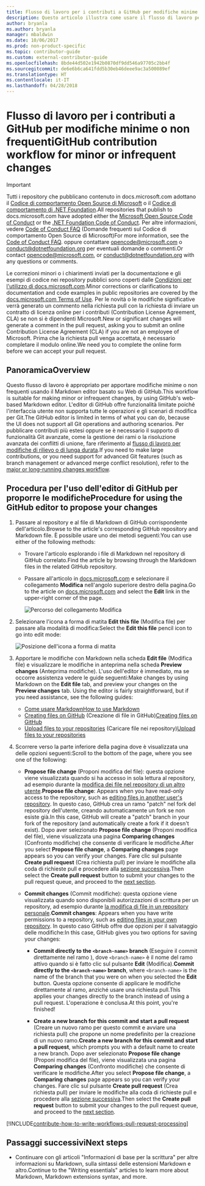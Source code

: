 ```yaml
---
title: Flusso di lavoro per i contributi a GitHub per modifiche minime o non frequenti
description: Questo articolo illustra come usare il flusso di lavoro per i contributi "minimi" per gli articoli di docs.microsoft.com.
author: bryanla
ms.author: bryanla
manager: mbaldwin
ms.date: 10/06/2017
ms.prod: non-product-specific
ms.topic: contributor-guide
ms.custom: external-contributor-guide
ms.openlocfilehash: 8bde44d502e1942b0870df9dd546a97705c2bb4f
ms.sourcegitcommit: de6e6b6ca641fdd5b30eb46deee9ac3a500089ef
ms.translationtype: HT
ms.contentlocale: it-IT
ms.lasthandoff: 04/28/2018
---
```

# <a name="github-contribution-workflow-for-minor-or-infrequent-changes"></a><span data-ttu-id="9f642-103">Flusso di lavoro per i contributi a GitHub per modifiche minime o non frequenti</span><span class="sxs-lookup"><span data-stu-id="9f642-103">GitHub contribution workflow for minor or infrequent changes</span></span>

> [!IMPORTANT]
> <span data-ttu-id="9f642-104">Tutti i repository che pubblicano contenuto in docs.microsoft.com adottano il [Codice di comportamento Open Source di Microsoft](https://opensource.microsoft.com/codeofconduct/) o il [Codice di comportamento di .NET Foundation](https://dotnetfoundation.org/code-of-conduct).</span><span class="sxs-lookup"><span data-stu-id="9f642-104">All repositories that publish to docs.microsoft.com have adopted either the [Microsoft Open Source Code of Conduct](https://opensource.microsoft.com/codeofconduct/) or the [.NET Foundation Code of Conduct](https://dotnetfoundation.org/code-of-conduct).</span></span> <span data-ttu-id="9f642-105">Per altre informazioni, vedere [Code of Conduct FAQ](https://opensource.microsoft.com/codeofconduct/faq/) (Domande frequenti sul Codice di comportamento Open Source di Microsoft)</span><span class="sxs-lookup"><span data-stu-id="9f642-105">For more information, see the [Code of Conduct FAQ](https://opensource.microsoft.com/codeofconduct/faq/).</span></span> <span data-ttu-id="9f642-106">oppure contattare [opencode@microsoft.com](mailto:opencode@microsoft.com) o [conduct@dotnetfoundation.org](mailto:conduct@dotnetfoundation.org) per eventuali domande o commenti.</span><span class="sxs-lookup"><span data-stu-id="9f642-106">Or contact [opencode@microsoft.com](mailto:opencode@microsoft.com), or [conduct@dotnetfoundation.org](mailto:conduct@dotnetfoundation.org) with any questions or comments.</span></span><br>
>
> <span data-ttu-id="9f642-107">Le correzioni minori o i chiarimenti inviati per la documentazione e gli esempi di codice nei repository pubblici sono coperti dalle [Condizioni per l'utilizzo di docs.microsoft.com](https://docs.microsoft.com/legal/termsofuse).</span><span class="sxs-lookup"><span data-stu-id="9f642-107">Minor corrections or clarifications to documentation and code examples in public repositories are covered by the [docs.microsoft.com Terms of Use](https://docs.microsoft.com/legal/termsofuse).</span></span> <span data-ttu-id="9f642-108">Per le novità o le modifiche significative verrà generato un commento nella richiesta pull con la richiesta di inviare un contratto di licenza online per i contributi (Contribution License Agreement, CLA) se non si è dipendenti Microsoft.</span><span class="sxs-lookup"><span data-stu-id="9f642-108">New or significant changes will generate a comment in the pull request, asking you to submit an online Contribution License Agreement (CLA) if you are not an employee of Microsoft.</span></span> <span data-ttu-id="9f642-109">Prima che la richiesta pull venga accettata, è necessario completare il modulo online.</span><span class="sxs-lookup"><span data-stu-id="9f642-109">We need you to complete the online form before we can accept your pull request.</span></span>

## <a name="overview"></a><span data-ttu-id="9f642-110">Panoramica</span><span class="sxs-lookup"><span data-stu-id="9f642-110">Overview</span></span>

<span data-ttu-id="9f642-111">Questo flusso di lavoro è appropriato per apportare modifiche minime o non frequenti usando il Markdown editor basato su Web di GitHub.</span><span class="sxs-lookup"><span data-stu-id="9f642-111">This workflow is suitable for making minor or infrequent changes, by using GitHub's web-based Markdown editor.</span></span> <span data-ttu-id="9f642-112">L'editor di GitHub offre funzionalità limitate poiché l'interfaccia utente non supporta tutte le operazioni e gli scenari di modifica per Git.</span><span class="sxs-lookup"><span data-stu-id="9f642-112">The GitHub editor is limited in terms of what you can do, because the UI does not support all Git operations and authoring scenarios.</span></span> <span data-ttu-id="9f642-113">Per pubblicare contributi più estesi oppure se è necessario il supporto di funzionalità Git avanzate, come la gestione dei rami o la risoluzione avanzata dei conflitti di unione, fare riferimento al [flusso di lavoro per modifiche di rilievo o di lunga durata](full-workflow.md).</span><span class="sxs-lookup"><span data-stu-id="9f642-113">If you need to make large contributions, or you need support for advanced Git features (such as branch management or advanced merge conflict resolution), refer to the [major or long-running changes workflow](full-workflow.md).</span></span>

## <a name="procedure-for-using-the-github-editor-to-propose-your-changes"></a><span data-ttu-id="9f642-114">Procedura per l'uso dell'editor di GitHub per proporre le modifiche</span><span class="sxs-lookup"><span data-stu-id="9f642-114">Procedure for using the GitHub editor to propose your changes</span></span>

1. <span data-ttu-id="9f642-115">Passare al repository e al file di Markdown di GitHub corrispondente dell'articolo.</span><span class="sxs-lookup"><span data-stu-id="9f642-115">Browse to the article's corresponding GitHub repository and Markdown file.</span></span> <span data-ttu-id="9f642-116">È possibile usare uno dei metodi seguenti:</span><span class="sxs-lookup"><span data-stu-id="9f642-116">You can use either of the following methods:</span></span>

   - <span data-ttu-id="9f642-117">Trovare l'articolo esplorando i file di Markdown nel repository di GitHub correlato.</span><span class="sxs-lookup"><span data-stu-id="9f642-117">Find the article by browsing through the Markdown files in the related GitHub repository.</span></span>
   - <span data-ttu-id="9f642-118">Passare all'articolo in [docs.microsoft.com](https://docs.microsoft.com/) e selezionare il collegamento **Modifica** nell'angolo superiore destro della pagina.</span><span class="sxs-lookup"><span data-stu-id="9f642-118">Go to the article on [docs.microsoft.com](https://docs.microsoft.com/) and select the **Edit** link in the upper-right corner of the page.</span></span>

     ![Percorso del collegamento Modifica](./media/light-workflow/contributetogit.png)

2. <span data-ttu-id="9f642-120">Selezionare l'icona a forma di matita **Edit this file** (Modifica file) per passare alla modalità di modifica:</span><span class="sxs-lookup"><span data-stu-id="9f642-120">Select the **Edit this file** pencil icon to go into edit mode:</span></span>

    ![Posizione dell'icona a forma di matita](./media/light-workflow/editicon.png)

3. <span data-ttu-id="9f642-122">Apportare le modifiche con Markdown nella scheda **Edit file** (Modifica file) e visualizzare le modifiche in anteprima nella scheda **Preview changes** (Anteprima modifiche). L'uso dell'editor è immediato, ma se occorre assistenza vedere le guide seguenti:</span><span class="sxs-lookup"><span data-stu-id="9f642-122">Make changes by using Markdown on the **Edit file** tab, and preview your changes on the **Preview changes** tab. Using the editor is fairly straightforward, but if you need assistance, see the following guides:</span></span>

   - [<span data-ttu-id="9f642-123">Come usare Markdown</span><span class="sxs-lookup"><span data-stu-id="9f642-123">How to use Markdown</span></span>](how-to-write-use-markdown.md)
   - <span data-ttu-id="9f642-124">[Creating files on GitHub](https://github.com/blog/1327-creating-files-on-github) (Creazione di file in GitHub)</span><span class="sxs-lookup"><span data-stu-id="9f642-124">[Creating files on GitHub](https://github.com/blog/1327-creating-files-on-github)</span></span>
   - <span data-ttu-id="9f642-125">[Upload files to your repositories](https://github.com/blog/2105-upload-files-to-your-repositories) (Caricare file nei repository)</span><span class="sxs-lookup"><span data-stu-id="9f642-125">[Upload files to your repositories](https://github.com/blog/2105-upload-files-to-your-repositories)</span></span>

4. <span data-ttu-id="9f642-126">Scorrere verso la parte inferiore della pagina dove è visualizzata una delle opzioni seguenti:</span><span class="sxs-lookup"><span data-stu-id="9f642-126">Scroll to the bottom of the page, where you see one of the following:</span></span>

   - <span data-ttu-id="9f642-127">**Propose file change** (Proponi modifica del file): questa opzione viene visualizzata quando si ha accesso in sola lettura al repository, ad esempio durante la [modifica dei file nel repository di un altro utente](https://help.github.com/articles/editing-files-in-another-user-s-repository/).</span><span class="sxs-lookup"><span data-stu-id="9f642-127">**Propose file change**: Appears when you have read-only access to the repository, such as [editing files in another user's repository](https://help.github.com/articles/editing-files-in-another-user-s-repository/).</span></span> <span data-ttu-id="9f642-128">In questo caso, GitHub crea un ramo "patch" nel fork del repository dell'utente, creando automaticamente un fork se non esiste già.</span><span class="sxs-lookup"><span data-stu-id="9f642-128">In this case, GitHub will create a "patch" branch in your fork of the repository (and automatically create a fork if it doesn't exist).</span></span> <span data-ttu-id="9f642-129">Dopo aver selezionato **Propose file change** (Proponi modifica del file), viene visualizzata una pagina **Comparing changes** (Confronto modifiche) che consente di verificare le modifiche.</span><span class="sxs-lookup"><span data-stu-id="9f642-129">After you select **Propose file change**, a **Comparing changes** page appears so you can verify your changes.</span></span> <span data-ttu-id="9f642-130">Fare clic sul pulsante **Create pull request** (Crea richiesta pull) per inviare le modifiche alla coda di richieste pull e procedere alla [sezione successiva](#pull-request-processing).</span><span class="sxs-lookup"><span data-stu-id="9f642-130">Then select the **Create pull request** button to submit your changes to the pull request queue, and proceed to the [next section](#pull-request-processing).</span></span>

   - <span data-ttu-id="9f642-131">**Commit changes** (Commit modifiche): questa opzione viene visualizzata quando sono disponibili autorizzazioni di scrittura per un repository, ad esempio durante [la modifica di file in un repository personale](https://help.github.com/articles/editing-files-in-your-repository/).</span><span class="sxs-lookup"><span data-stu-id="9f642-131">**Commit changes**: Appears when you have write permissions to a repository, such as [editing files in your own repository](https://help.github.com/articles/editing-files-in-your-repository/).</span></span> <span data-ttu-id="9f642-132">In questo caso GitHub offre due opzioni per il salvataggio delle modifiche:</span><span class="sxs-lookup"><span data-stu-id="9f642-132">In this case, GitHub gives you two options for saving your changes:</span></span>

     - <span data-ttu-id="9f642-133">**Commit directly to the `<branch-name>` branch** (Eseguire il commit direttamente nel ramo <nome ramo>), dove `<branch-name>` è il nome del ramo attivo quando si è fatto clic sul pulsante **Edit** (Modifica).</span><span class="sxs-lookup"><span data-stu-id="9f642-133">**Commit directly to the `<branch-name>` branch**, where `<branch-name>` is the name of the branch that you were on when you selected the **Edit** button.</span></span> <span data-ttu-id="9f642-134">Questa opzione consente di applicare le modifiche direttamente al ramo, anziché usare una richiesta pull.</span><span class="sxs-lookup"><span data-stu-id="9f642-134">This applies your changes directly to the branch instead of using a pull request.</span></span> <span data-ttu-id="9f642-135">L'operazione è conclusa.</span><span class="sxs-lookup"><span data-stu-id="9f642-135">At this point, you're finished!</span></span>

     - <span data-ttu-id="9f642-136">**Create a new branch for this commit and start a pull request** (Creare un nuovo ramo per questo commit e avviare una richiesta pull) che propone un nome predefinito per la creazione di un nuovo ramo.</span><span class="sxs-lookup"><span data-stu-id="9f642-136">**Create a new branch for this commit and start a pull request**, which prompts you with a default name to create a new branch.</span></span> <span data-ttu-id="9f642-137">Dopo aver selezionato **Propose file change** (Proponi modifica del file), viene visualizzata una pagina **Comparing changes** (Confronto modifiche) che consente di verificare le modifiche.</span><span class="sxs-lookup"><span data-stu-id="9f642-137">After you select **Propose file change**, a **Comparing changes** page appears so you can verify your changes.</span></span> <span data-ttu-id="9f642-138">Fare clic sul pulsante **Create pull request** (Crea richiesta pull) per inviare le modifiche alla coda di richieste pull e procedere alla [sezione successiva](#pull-request-processing).</span><span class="sxs-lookup"><span data-stu-id="9f642-138">Then select the **Create pull request** button to submit your changes to the pull request queue, and proceed to the [next section](#pull-request-processing).</span></span>

[!INCLUDE[contribute-how-to-write-workflows-pull-request-processing](includes/contribute-how-to-write-workflows-pull-request-processing.md)]

## <a name="next-steps"></a><span data-ttu-id="9f642-139">Passaggi successivi</span><span class="sxs-lookup"><span data-stu-id="9f642-139">Next steps</span></span>

- <span data-ttu-id="9f642-140">Continuare con gli articoli "Informazioni di base per la scrittura" per altre informazioni su Markdown, sulla sintassi delle estensioni Markdown e altro.</span><span class="sxs-lookup"><span data-stu-id="9f642-140">Continue to the "Writing essentials" articles to learn more about Markdown, Markdown extensions syntax, and more.</span></span>
